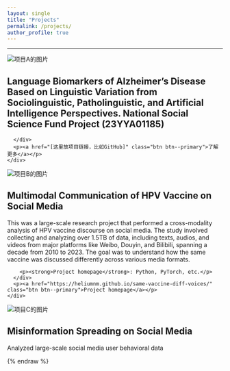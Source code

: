 ```yaml
---
layout: single
title: "Projects"
permalink: /projects/
author_profile: true
---
```


---

<div class="feature__wrapper">

<div class="feature__item--right">
  <div class="archive__item">
    <div class="archive__item-teaser">
      <img src="{{ site.baseurl }}/images/project-a.jpg" alt="项目A的图片">
    </div>
    <div class="archive__item-body">
      <h2 class="archive__item-title">Language Biomarkers of Alzheimer’s Disease Based on Linguistic Variation from Sociolinguistic, Patholinguistic, and Artificial Intelligence Perspectives. National Social Science Fund Project (23YYA01185)</h2> 
      <div class="archive__item-excerpt">
        
      </div>
      <p><a href="[这里放项目链接，比如GitHub]" class="btn btn--primary">了解更多</a></p>
    </div>
  </div>
</div>
<div class="feature__item--left">
  <div class="archive__item">
    <div class="archive__item-teaser">
      <img src="{{ site.baseurl }}/images/project-b.png" alt="项目B的图片">
    </div>
    <div class="archive__item-body">
      <h2 class="archive__item-title">Multimodal Communication of HPV Vaccine on Social Media</h2>
      <div class="archive__item-excerpt">
        <p>This was a large-scale research project that performed a cross-modality analysis of HPV vaccine discourse on social media. The study involved collecting and analyzing over 1.5TB of data, including texts, audios, and videos from major platforms like Weibo, Douyin, and Bilibili, spanning a decade from 2010 to 2023. The goal was to understand how the same vaccine was discussed differently across various media formats.</p>

        
        <p><strong>Project homepage</strong>: Python, PyTorch, etc.</p>
      </div>
      <p><a href="https://heliumnm.github.io/same-vaccine-diff-voices/" class="btn btn--primary">Project homepage</a></p>
    </div>
  </div>
</div>
<div class="feature__item--right">
  <div class="archive__item">
    <div class="archive__item-teaser">
      <img src="{{ site.baseurl }}/images/project-c.gif" alt="项目C的图片">
    </div>
    <div class="archive__item-body">
      <h2 class="archive__item-title">Misinformation Spreading on Social Media</h2>
      <div class="archive__item-excerpt">
        <p> Analyzed large-scale social media user behavioral data </p>
      </div>
      <p></p>
    </div>
  </div>
</div>
</div>
{% endraw %}
